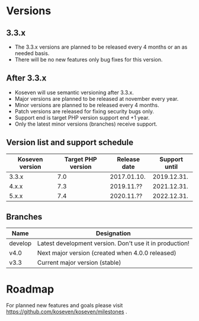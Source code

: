 # Versions

## 3.3.x

- The 3.3.x versions are planned to be released every 4 months or an as needed basis.
- There will be no new features only bug fixes for this version.

## After 3.3.x

- Koseven will use semantic versioning after 3.3.x.
- Major versions are planned to be released at november every year.
- Minor versions are planned to be released every 4 months.
- Patch versions are released for fixing security bugs only.
- Support end is target PHP version support end +1 year.
- Only the latest minor versions (branches) receive support.

## Version list and support schedule

| Koseven version | Target PHP version | Release date | Support until |
| --------------- | ------------------ | ------------ | ------------- |
| 3.3.x           | 7.0                | 2017.01.10.  | 2019.12.31.   |
| 4.x.x           | 7.3                | 2019.11.??   | 2021.12.31.   |
| 5.x.x           | 7.4                | 2020.11.??   | 2022.12.31.   |

## Branches

| Name    | Designation                                             |
| --------| ------------------------------------------------------- |
| develop | Latest development version. Don't use it in production! |
| v4.0    | Next major version (created when 4.0.0 released)        |
| v3.3    | Current major version (stable)                          |

# Roadmap

For planned new features and goals please visit https://github.com/koseven/koseven/milestones .
